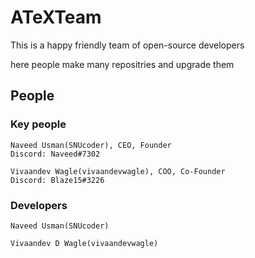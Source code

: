 # ATeXTeam
This is a happy friendly team  of open-source developers

here people make many repositries and upgrade them

## **People**

### Key people
```
Naveed Usman(SNUcoder), CEO, Founder
Discord: Naveed#7302

Vivaandev Wagle(vivaandevwagle), COO, Co-Founder
Discord: Blaze15#3226
```

### Developers

```
Naveed Usman(SNUcoder)

Vivaandev D Wagle(vivaandevwagle)
```
